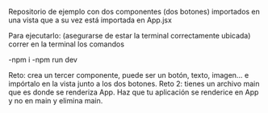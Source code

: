 Repositorio de ejemplo con dos componentes (dos botones) importados en una vista que a su vez está importada en App.jsx

Para ejecutarlo: (asegurarse de estar la terminal correctamente ubicada) correr en la terminal los comandos

-npm i
-npm run dev

Reto: crea un tercer componente, puede ser un botón, texto, imagen... e impórtalo en la vista junto a los dos botones.
Reto 2: tienes un archivo main que es donde se renderiza App. Haz que tu aplicación se renderice en App y no en main y elimina main.
